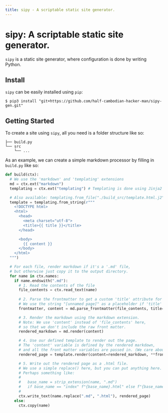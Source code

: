 ```yaml
---
title: sipy - A scriptable static site generator.
---
```


# sipy: A scriptable static site generator.

`sipy` is a static site generator, where configuration is done by writing Python.

## Install

`sipy` can be easily installed using `pip`:

```shell
$ pip3 install "git+https://github.com/half-cambodian-hacker-man/sipy-gen.git"
```

## Getting Started

To create a site using `sipy`, all you need is a folder structure like so:

```
├── build.py
└── src
    └── ...
```

As an example, we can create a simple markdown processor by filling in `build.py` like so:

```python
def build(ctx):
  # We use the 'markdown' and 'templating' extensions
  md = ctx.ext("markdown")
  templating = ctx.ext("templating") # Templating is done using Jinja2

  # Also available: templating.from_file("./build_src/template.html.j2") relative to build.py
  template = templating.from_string(r"""
    <!DOCTYPE html>
    <html>
      <head>
        <meta charset="utf-8">
        <title>{{ title }}</title>
      </head>

      <body>
        {{ content }}
      </body>
    </html>
  """)

  # For each file, render markdown if it's a '.md' file,
  # but otherwise just copy it to the output directory.
  for name in ctx.names:
    if name.endswith(".md"):
      # 1. Read the contents of the file
      file_contents = ctx.read_text(name)
      
      # 2. Parse the frontmatter to get a custom 'title' attribute for the page.
      # We use the string "[unnamed page]" as a placeholder if 'title' is not defined
      frontmatter, content = md.parse_frontmatter(file_contents, title="[unnamed page]")

      # 3. Render the markdown using the markdown extension.
      # Note: We use 'content' instead of 'file_contents' here,
      # so that we don't include the raw front matter.
      rendered_markdown = md.render(content)

      # 4. Use our defined template to render out the page.
      # The 'content' variable is defined by the rendered markdown,
      # and all the front matter variables are passed in. (We care about 'title')
      rendered_page = template.render(content=rendered_markdown, **frontmatter)

      # 5. Write out the rendered page as a .html file.
      # We use a simple replace() here, but you can put anything here.
      # Perhaps something like:
      # 
      #   base_name = strip_extension(name, ".md")
      #   if base_name == "index" f"{base_name}.html" else f"{base_name}/index.html"
      # 
      ctx.write_text(name.replace(".md", ".html"), rendered_page)
    else:
      ctx.copy(name)
```
